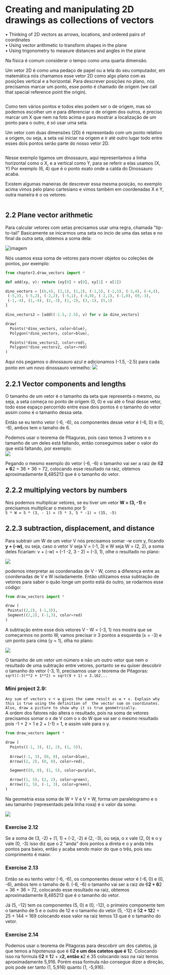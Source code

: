 # Creating and manipulating 2D drawings as collections of vectors
• Thinking of 2D vectors as arrows, locations, and ordered pairs of coordinates<br />
• Using vector arithmetic to transform shapes in the plane<br />
• Using trigonometry to measure distances and angles in the plane<br />

Na física é comum considerar o tempo como uma quarta dimensão.<br />

Um vetor 2D é como uma pedaço de papel ou a tela do seu computador, em matemática nós chamamos esse vetor 2D como algo plano com as posições vertical e a horizontal. Para descrever posições no plano, nós precisamos marcar um ponto, esse ponto é chamado de origem (we call that special reference point the origin).<br />

![]()

Como tem vários pontos e todos eles podem ser o de origem, mas só podemos escolher um e para diferenciar o de origem dos outros, é preciso marcar um X que nem na foto acima e para mostrar a  localização de um ponto para o outro, é só usar uma seta.

Um vetor com duas dimensões (2D) é representado com um ponto relativo a origem, ou seja, a seta vai iniciar na origem e ir até outro lugar todo entre esses dois pontos serão parte do nosso vetor 2D.<br />

![]()

Nesse exemplo ligamos um dinossauro, aqui representamos a linha horizontal como o X, e a  vertical como Y, para se referir a elas usamos (X, Y) Por exemplo (6, 4) que é o ponto exato onde a calda do Dinossauro acaba.<br />

Existem algumas maneiras de descrever essa mesma posição, no exemplo acima vimos pelo plano cartesiano e vimos também em coordenadas X e Y, outra maneira é o os vetores:<br />

![]()

## 2.2 Plane vector arithmetic
Para calcular vetores com setas precisamos usar uma regra, chamada "tip-to-tail"
Basicamente se inicarmos uma seta no incio de uma das setas e no final da outra seta, obtemos
a soma dela:

![imagem](https://ik.imagekit.io/dwei78ukbe/math_for_programmers/Screenshot_2021-04-24_210043_qMtDmqOzA.png)


Nós usamos essa soma de vetores para mover objetos ou coleções de pontos, por exemplo:
```py
from chapter2.draw_vectors import *

def add(xy, v): return (xy[0] + v[0], xy[1] + v[1])

dino_vectors = [(6,4), (3,1), (1,2), (-1,5), (-2,5), (-3,4), (-4,4), 
 (-5,3), (-5,2), (-2,2), (-5,1), (-4,0), (-2,1), (-1,0), (0,-3), 
 (-1,-4), (1,-4), (2,-3), (1,-2), (3,-1), (5,1) 
] 

dino_vectors2 = [add((-1.5,-2.5), v) for v in dino_vectors]

draw(
  Points(*dino_vectors, color=blue),
  Polygon(*dino_vectors, color=blue),

  Points(*dino_vectors2, color=red),
  Polygon(*dino_vectors2, color=red)
)
```
Aqui nós pegamos o dinossauro azul e adicionamos (-1.5, -2.5) para cada ponto em um novo 
dinossauro vermelho:
![](https://ik.imagekit.io/dwei78ukbe/math_for_programmers/Screenshot_2021-04-24_211533_p6sSMsKnq.png)

## 2.2.1 Vector components and lengths
O tamanho de um vetor é o tamanho da seta que representa o mesmo, ou seja, a seta começa no ponto de origem (0, 0) e vai até o final desse vetor, todo esse espaço percorrido entre esse dois pontos é o tamanho do vetor assim como é o tamanho dessa seta.

Então se eu tenho vetor (-6, -6), os componentes desse vetor é (-6, 0) e (0, -6), ambos tem o tamaho de 6.

Podemos usar o teorema de Pitaguras, pois caso temos 3 vetores e o tamanho de um deles está faltando, então conseguimos saber o valor do que está faltando, por exemplo: <br />
![](https://ik.imagekit.io/dwei78ukbe/math_for_programmers/Screenshot_2021-04-24_213527_4mckcapWc.png)

Pegando o mesmo exemplo do vetor (-6, -6) o tamanho vai ser a raiz de 6**2 + 6**2 = 36 + 36 = 72, colocando esse resultado na raiz, obtemos aproximadamente 8,485213 que é o tamanho do vetor.

## 2.2.2 multiplying vectors by numbers
Nos podemos multiplicar vetores, se eu tiver um vetor **W = (3, -1)** e precisamos multiplicar o mesmo por 5: <br />
`5 * W = 5 * (3, - 1) = (5 * 3, 5 * -1) = (15, -5)` <br />


## 2.2.3 subtraction, displacement, and distance
Para subtrair um W de um vetor V nós precisamos somar -w com y, ficando **y + (-w)**, ou seja, caso o vetor V seja V = (-1, 3) e W seja W = (2, 2), a soma deles ficariam: v + (-w) = (-1 -2, 3 - 2) = (-3, 1), olhe o resultado no plano:

![](https://ik.imagekit.io/dwei78ukbe/math_for_programmers/Screenshot_2021-04-26_191446_q_IBSgz7C.png)

podemos interpretar as coordenadas de V - W, como a diferença entre as coordenadas de V e W isoladamente. Então utilizamos essa subtração de vetores para saber o quão longe um ponto está do outro, se rodarmos esse código:
```py
from draw_vectors import *

draw ( 
 Points((2,2), (-1,3)), 
 Segment((2,2), (-1,3), color=red) 
) 
```
A subtração entre esse dois vetores V - W = (-3, 1) nos mostra que se começarmos no ponto W, vamos precisar ir 3 pontos a esquerda (x = -3) e um ponto para cima (y = 1), olha no plano: <br />

![](https://ik.imagekit.io/dwei78ukbe/math_for_programmers/Screenshot_2021-04-26_192713_idLSIAZpd.png)

O tamanho de um vetor um número e não um outro vetor que nem o resultado de uma subtração entre vetores, portanto se eu quiser descobrir o tamanho do vetor (-3, 1), precisamos usar o teorema de Pitagoras:<br />
`sqrt((-3)**2 + 1**2) = sqrt(9 + 1) = 3.162...`

### Mini project 2.9:
`Any sum of vectors v + w gives the same result as w + v. Explain why this is true using the definition of 
the vector sum on coordinates. Also, draw a picture to show why it is true geometrically.` <br />
A ordem dos fatores não altera o resultado, pois na soma de vetores precisamos somar o
x de V com o x do W que vai ser o mesmo resultado pois -1 + 2 = 1 e 2 + (-1) = 1, e assim
vale para o y.
```py
from draw_vectors import *

draw (
  Points((-1, 3), (2, 2), (1, 5)),
  
  Arrow((-1, 3), (0, 0), color=blue),
  Arrow((2, 2), (0, 0), color=red),

  Segment((0, 0), (1, 5), color=purple),

  Arrow((1, 5), (2, 2), color=green),
  Arrow((1, 5), (-1, 3), color=green),
) 
```
Na geometria essa soma de W + V e V + W,  forma um paralelogramo e o seu tamanho (representado pela linha roxa) é o valor da soma: <br />

![](https://ik.imagekit.io/dwei78ukbe/math_for_programmers/Figure_1_LI_RgOB3LlTt.jpg)

### Exercise 2.12
Se a soma de (3, -2) + (1, 1) + (-2, -2) é (2, -3), ou seja, o x vale (2, 0) e o y vale (0, -3) isso diz que o 2 "anda" dois pontos a direta e o y anda três pontos para baixo, então y acaba sendo maior do que o três, pois seu comprimento é maior.


### Exercise 2.13
Então se eu tenho vetor (-6, -6), os componentes desse vetor é (-6, 0) e (0, -6), ambos tem o tamaho de 6. (-6, -6) o tamanho vai ser a raiz de 6**2 + 6**2 = 36 + 36 = 72, colocando esse resultado na raiz, obtemos aproximadamente 8,485213 que é o tamanho do vetor. <br />

Já (5, -12) tem os componentes (5, 0) e (0, -12), o primeiro componente tem o tamanho de 5 e o outro de 12 e o tamanho do vetor (5, -12) é 5**2 + 12**2 = 25 + 144 = 169 colocando esse valor na raiz temos 13 que é o tamanho do vetor.

### Exercise 2.14
Podemos usar o teorema de Pitagoras para descobrir um dos catetos, já  que temos a hipotenusa que é 6**2 e um dos catetos que é 1**2. Colocando isso na formula 6**2 = 1**2 + x**2, então x**2 é 35 colocando isso na raiz temos aproximadamente 5,916. Porém essa formula não consegue dizer a direção, pois pode ser tanto (1, 5,916) quanto (1, -5,916).

